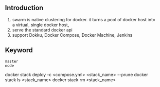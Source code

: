 ## Introduction
1. swarm is native clustering for docker. it turns a pool of docker host into
a virtual, single docker host, 
2. serve the standard docker api
3. support Dokku, Docker Compose, Docker Machine, Jenkins  


## Keyword
```
master
node
```

docker stack deploy -c <compose.yml> <stack_name> --prune
docker stack ls <stack_name>
docker stack rm <stack_name>
